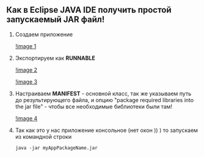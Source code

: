 ## Как в Eclipse JAVA IDE получить простой запускаемый JAR файл!

1. Создаем приложение 

    [!image 1](./rjar1.png)

2. Экспортируем как **RUNNABLE**

    [!image 2](./rjar2.png)

    [!image 3](./rjar3.png)

3. Настраиваем **MANIFEST** - основной класс, так же указываем путь до результирующего файла, и опцию "package required libraries into the jar file" - чтобы все необходимые библиотеки были там!

    [!image 4](./rjar4.png)

4. Так как это у нас приложение консольное (нет окон )) )    то запускаем из командной строки

    ```
    java -jar myAppPackageName.jar
    ```